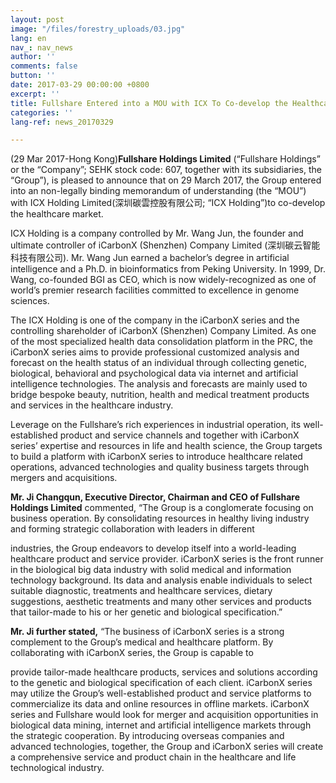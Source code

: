 ```yaml
---
layout: post
image: "/files/forestry_uploads/03.jpg"
lang: en
nav_: nav_news
author: ''
comments: false
button: ''
date: 2017-03-29 00:00:00 +0800
excerpt: ''
title: Fullshare Entered into a MOU with ICX To Co-develop the Healthcare Market
categories: ''
lang-ref: news_20170329

---
```

(29 Mar 2017-Hong Kong)**Fullshare Holdings Limited** (“Fullshare Holdings” or the “Company”; SEHK stock code: 607, together with its subsidiaries, the “Group”), is pleased to announce that on 29 March 2017, the Group entered into an non-legally binding memorandum of understanding (the “MOU”) with ICX Holding Limited(深圳碳雲控股有限公司; “ICX Holding”)to co-develop the healthcare market.

ICX Holding is a company controlled by Mr. Wang Jun, the founder and ultimate controller of iCarbonX (Shenzhen) Company Limited (深圳碳云智能科技有限公司). Mr. Wang Jun earned a bachelor’s degree in artificial intelligence and a Ph.D. in bioinformatics from Peking University. In 1999, Dr. Wang, co-founded BGI as CEO, which is now widely-recognized as one of world’s premier research facilities committed to excellence in genome sciences.

The ICX Holding is one of the company in the iCarbonX series and the controlling shareholder of iCarbonX (Shenzhen) Company Limited. As one of the most specialized health data consolidation platform in the PRC, the iCarbonX series aims to provide professional customized analysis and forecast on the health status of an individual through collecting genetic, biological, behavioral and psychological data via internet and artificial intelligence technologies. The analysis and forecasts are mainly used to bridge bespoke beauty, nutrition, health and medical treatment products and services in the healthcare industry.

Leverage on the Fullshare’s rich experiences in industrial operation, its well-established product and service channels and together with iCarbonX series’ expertise and resources in life and health science, the Group targets to build a platform with iCarbonX series to introduce healthcare related operations, advanced technologies and quality business targets through mergers and acquisitions.

**Mr. Ji Changqun, Executive Director, Chairman and CEO of Fullshare Holdings Limited** commented, “The Group is a conglomerate focusing on business operation. By consolidating resources in healthy living industry and forming strategic collaboration with leaders in different

industries, the Group endeavors to develop itself into a world-leading healthcare product and service provider. iCarbonX series is the front runner in the biological big data industry with solid medical and information technology background. Its data and analysis enable individuals to select suitable diagnostic, treatments and healthcare services, dietary suggestions, aesthetic treatments and many other services and products that tailor-made to his or her genetic and biological specification.”

**Mr. Ji further stated,** “The business of iCarbonX series is a strong complement to the Group’s medical and healthcare platform. By collaborating with iCarbonX series, the Group is capable to

provide tailor-made healthcare products, services and solutions according to the genetic and biological specification of each client. iCarbonX series may utilize the Group’s well-established product and service platforms to commercialize its data and online resources in offline markets. iCarbonX series and Fullshare would look for merger and acquisition opportunities in biological data mining, internet and artificial intelligence markets through the strategic cooperation. By introducing overseas companies and advanced technologies, together, the Group and iCarbonX series will create a comprehensive service and product chain in the healthcare and life technological industry.